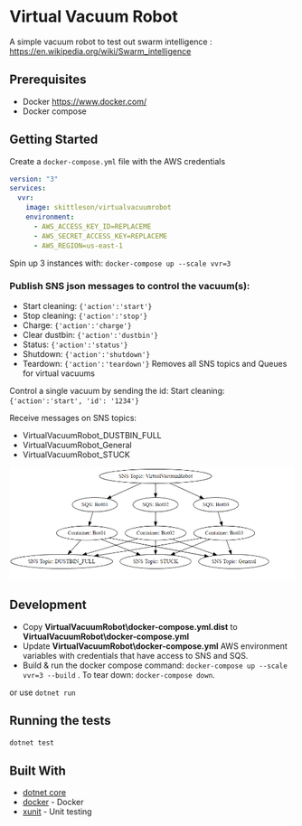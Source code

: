 # Virtual Vacuum Robot

A simple vacuum robot to test out swarm intelligence : https://en.wikipedia.org/wiki/Swarm_intelligence

## Prerequisites

- Docker https://www.docker.com/
- Docker compose

## Getting Started

Create a `docker-compose.yml` file with the AWS credentials

```yml
version: "3"
services:
  vvr:
    image: skittleson/virtualvacuumrobot
    environment:
      - AWS_ACCESS_KEY_ID=REPLACEME
      - AWS_SECRET_ACCESS_KEY=REPLACEME
      - AWS_REGION=us-east-1
```

Spin up 3 instances with: `docker-compose up --scale vvr=3`

### Publish SNS json messages to control the vacuum(s):

- Start cleaning: `{'action':'start'}`
- Stop cleaning: `{'action':'stop'}`
- Charge: `{'action':'charge'}`
- Clear dustbin: `{'action':'dustbin'}`
- Status: `{'action':'status'}`
- Shutdown: `{'action':'shutdown'}`
- Teardown: `{'action':'teardown'}` Removes all SNS topics and Queues for virtual vacuums

Control a single vacuum by sending the id:
Start cleaning: `{'action':'start', 'id': '1234'}`

Receive messages on SNS topics:

- VirtualVacuumRobot_DUSTBIN_FULL
- VirtualVacuumRobot_General
- VirtualVacuumRobot_STUCK

![Workflow](workflow.png)

## Development

- Copy **VirtualVacuumRobot\docker-compose.yml.dist** to **VirtualVacuumRobot\docker-compose.yml**
- Update **VirtualVacuumRobot\docker-compose.yml** AWS environment variables with credentials that have access to SNS and SQS.
- Build & run the docker compose command: `docker-compose up --scale vvr=3 --build` .
  To tear down: `docker-compose down`.

or use `dotnet run`

## Running the tests

`dotnet test`

## Built With

- [dotnet core](https://dotnet.microsoft.com/download)
- [docker](https://www.docker.com/) - Docker
- [xunit](https://rometools.github.io/rome/) - Unit testing
